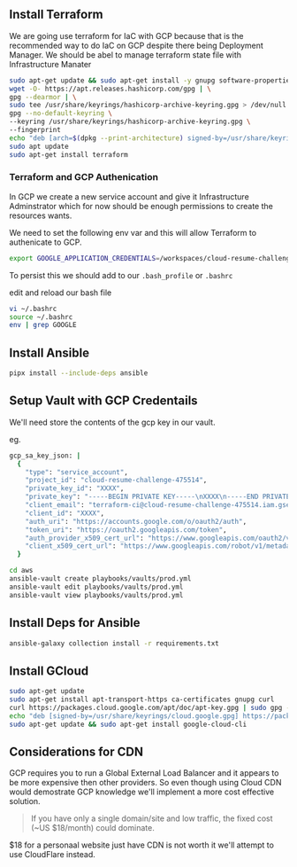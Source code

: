## Install Terraform

We are going use terraform for IaC with GCP because
that is the recommended way to do IaC on GCP despite there
being Deployment Manager. We should be abel to manage 
terraform state file with Infrastructure Manater

```sh
sudo apt-get update && sudo apt-get install -y gnupg software-properties-common
wget -O- https://apt.releases.hashicorp.com/gpg | \
gpg --dearmor | \
sudo tee /usr/share/keyrings/hashicorp-archive-keyring.gpg > /dev/null
gpg --no-default-keyring \
--keyring /usr/share/keyrings/hashicorp-archive-keyring.gpg \
--fingerprint
echo "deb [arch=$(dpkg --print-architecture) signed-by=/usr/share/keyrings/hashicorp-archive-keyring.gpg] https://apt.releases.hashicorp.com $(grep -oP '(?<=UBUNTU_CODENAME=).*' /etc/os-release || lsb_release -cs) main" | sudo tee /etc/apt/sources.list.d/hashicorp.list
sudo apt update
sudo apt-get install terraform
```

### Terraform and GCP Authenication

In GCP we create a new service account and give it
Infrastructure Adminstrator which for now should be enough
permissions to create the resources wants.

We need to set the following env var and this will allow
Terraform to authenicate to GCP.
```sh
export GOOGLE_APPLICATION_CREDENTIALS=/workspaces/cloud-resume-challenge/gcp/gcp-key.json
```

To persist this we should add to our `.bash_profile` or `.bashrc`

edit and reload our bash file
```sh
vi ~/.bashrc
source ~/.bashrc
env | grep GOOGLE
```

## Install Ansible

```sh
pipx install --include-deps ansible
```

## Setup Vault with GCP Credentails

We'll need store the contents of the gcp key in our vault.

eg.

```sh
gcp_sa_key_json: |
  {
    "type": "service_account",
    "project_id": "cloud-resume-challenge-475514",
    "private_key_id": "XXXX",
    "private_key": "-----BEGIN PRIVATE KEY-----\nXXXX\n-----END PRIVATE KEY-----\n",
    "client_email": "terraform-ci@cloud-resume-challenge-475514.iam.gserviceaccount.com",
    "client_id": "XXXX",
    "auth_uri": "https://accounts.google.com/o/oauth2/auth",
    "token_uri": "https://oauth2.googleapis.com/token",
    "auth_provider_x509_cert_url": "https://www.googleapis.com/oauth2/v1/certs",
    "client_x509_cert_url": "https://www.googleapis.com/robot/v1/metadata/x509/terraform-ci%40cloud-resume-challenge-475514.iam.gserviceaccount.com"
  }
```

```sh
cd aws
ansible-vault create playbooks/vaults/prod.yml
ansible-vault edit playbooks/vaults/prod.yml
ansible-vault view playbooks/vaults/prod.yml
```

## Install Deps for Ansible

```sh
ansible-galaxy collection install -r requirements.txt
```

## Install GCloud

```sh
sudo apt-get update
sudo apt-get install apt-transport-https ca-certificates gnupg curl
curl https://packages.cloud.google.com/apt/doc/apt-key.gpg | sudo gpg --dearmor -o /usr/share/keyrings/cloud.google.gpg
echo "deb [signed-by=/usr/share/keyrings/cloud.google.gpg] https://packages.cloud.google.com/apt cloud-sdk main" | sudo tee -a /etc/apt/sources.list.d/google-cloud-sdk.list
sudo apt-get update && sudo apt-get install google-cloud-cli
```

## Considerations for CDN

GCP requires you to run a Global External Load Balancer and it appears to be more
expensive then other providers. So even though using Cloud CDN would demostrate GCP
knowledge we'll implement a more cost effective solution.

> If you have only a single domain/site and low traffic, the fixed cost (~US $18/month) could dominate.

$18 for a personaal website just have CDN is not worth it we'll attempt to use CloudFlare instead.